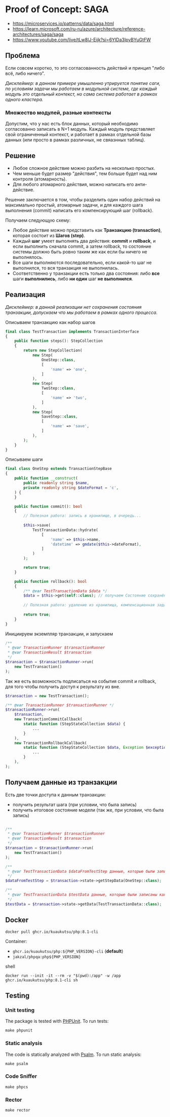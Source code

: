 # Proof of Concept: SAGA

- https://microservices.io/patterns/data/saga.html
- https://learn.microsoft.com/ru-ru/azure/architecture/reference-architectures/saga/saga
- https://www.youtube.com/live/tLw8lJ-Eijk?si=6YIDa3lpvBYuGtFW


## Проблема

Если совсем коротко, то это согласованность действий и принцип "либо всё, либо ничего".

_Дисклеймер: в данном примере умышленно утрируется понятие саги, 
по условиям задачи мы работаем в модульной системе, где каждый модуль это отдельный контекст,
но сама система работает в рамках одного кластера._ 

### Множество модулей, разные контексты

Допустим, что у нас есть блок данных, который необходимо согласованно записать в N+1 модуль.
Каждый модуль представляет свой ограниченный контекст, и работает в рамках отдельной базы данных 
(или просто в рамках различных, не свяазнных таблиц). 

## Решение

- Любое сложное действие можно разбить на несколько простых.
- Чем меньше будет размер "действия", тем больше будет над ним контроля (атомарность).
- Для любого атомарного действия, можно написать его анти-действие.

Решение заключается в том, чтобы разделить один набор действий на максимально простый, атомарные задачи,
и для каждого шага выполнения (commit) написать его компенсирующий шаг (rollback).

Получаем следующую схему:

- Любое действие можно представить как **Транзакцию (transaction)**, которая состоит из **Шагов (step)**.
- Каждый **шаг** умеет выполнять два действия: **commit** и **rollback**, и если выполнить сначала commit, а затем
  rollback, то состояние системы должно быть ровно таким же как если бы ничего не выполнялось.
- Все шаги выполняются последовательно, если какой-то шаг не выполнился, то вся транзакция не выполнилась.
- Соответственно у транзакции есть только два состояния: либо **все** шаги **выполнились**, либо **ни один** шаг **не
  выполнился**.

## Реализация

_Дисклеймер: в данной реализации нет сохранения состояния транзакции, 
допускаем что мы работаем в рамках одного процесса._

Описываем транзакцию как набор шагов

```php
final class TestTransaction implements TransactionInterface
{
    public function steps(): StepCollection
    {
        return new StepCollection(
            new Step(
                OneStep::class,
                [
                    'name' => 'one',
                ]
            ),
            new Step(
                TwoStep::class,
                [
                    'name' => 'two',
                ]
            ),
            new Step(
                SaveStep::class,
                [
                    'name' => 'save',
                ]
            ),
        );
    }
}
```

Описываем шаги

```php
final class OneStep extends TransactionStepBase
{
    public function __construct(
        public readonly string $name,
        private readonly string $dateFormat = 'c',
    ) {
    }

    public function commit(): bool
    {
        // Полезная работа: запись в хранилище, в очередь...
    
        $this->save(
            TestTransactionData::hydrate(
                [
                    'name' => $this->name,
                    'datetime' => gmdate($this->dateFormat),
                ]
            )
        );

        return true;
    }

    public function rollback(): bool
    {
        /** @var TestTransactionData $data */
        $data = $this->get(self::class); // получаем Состояние сохранённое при commit
        
        // Полезная работа: удаление из хранилища, компенсационная задача в очередь 
    
        return true;
    }
}
```

Инициируем экземпляр транзакции, и запускаем

```php
/** 
 * @var TransactionRunner $transactionRunner 
 * @var TransactionResult $transaction
 */
$transaction = $transactionRunner->run(
    new TestTransaction()
);
```

Так же есть возможность подписаться на события commit и rollback, для того чтобы получить доступ к результату из вне.

```php
$transaction = new TestTransaction();

/** @var TransactionRunner $transactionRunner */
$transactionRunner->run(
    $transaction,
    new TransactionCommitCallback(
        static function (StepStateCollection $data) {
            ...
        }
    ),
    new TransactionRollbackCallback(
        static function (StepStateCollection $data, Exception $exception) {
            ...
        }
    ),
);
```

## Получаем данные из транзакции

Есть две точки доступа к данным транзакции:
- получить результат шага (при условии, что была запись)
- получить итоговое состояние модели (так же, при условии, что была запись)

```php

/** 
 * @var TransactionRunner $transactionRunner 
 * @var TransactionResult $transaction
 */
$transaction = $transactionRunner->run(
    new TestTransaction()
);

/** 
 * @var TestTransactionData $dataFromTestStep данные, которые были записаны по результатам шага OneStep.
 */
$dataFromTestStep = $transaction->state->getStepData(OneStep::class);

/** 
 * @var TestTransactionData $testData данные, которые были записаны как модель TestTransactionData, в конечном шаге.
 */
$testData = $transaction->state->getData(TestTransactionData::class);
```


## Docker

```shell
docker pull ghcr.io/kuaukutsu/php:8.1-cli
```

Container:
- `ghcr.io/kuaukutsu/php:${PHP_VERSION}-cli` (**default**)
- `jakzal/phpqa:php${PHP_VERSION}`

shell

```shell
docker run --init -it --rm -v "$(pwd):/app" -w /app ghcr.io/kuaukutsu/php:8.1-cli sh
```

## Testing

### Unit testing

The package is tested with [PHPUnit](https://phpunit.de/). To run tests:

```shell
make phpunit
```

### Static analysis

The code is statically analyzed with [Psalm](https://psalm.dev/). To run static analysis:

```shell
make psalm
```

### Code Sniffer

```shell
make phpcs
```

### Rector

```shell
make rector
```
